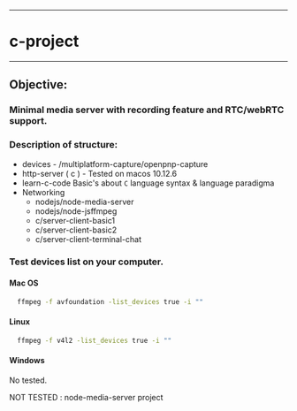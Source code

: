 
------------------------------------------
# c-project
------------------------------------------

## Objective: ##
### Minimal media server with recording feature and RTC/webRTC support. ###


### Description of structure:

  - devices - /multiplatform-capture/openpnp-capture
  - http-server ( c ) - Tested on macos 10.12.6
  - learn-c-code Basic's about `C` language syntax & language paradigma
  - Networking
    - nodejs/node-media-server
    - nodejs/node-jsffmpeg
    - c/server-client-basic1
    - c/server-client-basic2
    - c/server-client-terminal-chat


### Test devices list on your computer. ###

#### Mac OS ####

```bash
  ffmpeg -f avfoundation -list_devices true -i ""
```

#### Linux ####

```bash
  ffmpeg -f v4l2 -list_devices true -i ""
```

#### Windows ####

No tested.


NOT TESTED : node-media-server project
